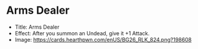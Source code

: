 # Arms Dealer
- Title:  Arms Dealer
- Effect:  After you summon an Undead, give it +1 Attack.
- Image:  https://cards.hearthpwn.com/enUS/BG26_RLK_824.png?198608
